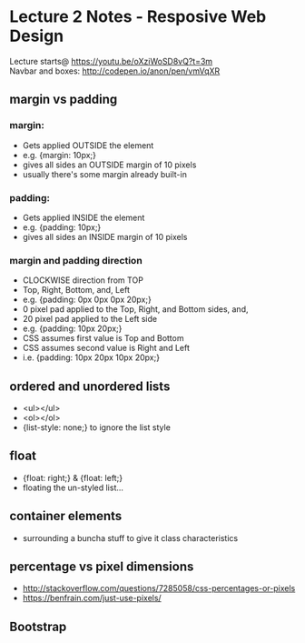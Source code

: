 # Lecture 2 Notes - Resposive Web Design  

Lecture starts@ https://youtu.be/oXziWoSD8vQ?t=3m  
Navbar and boxes: http://codepen.io/anon/pen/vmVqXR  

## margin vs padding
### margin:  
- Gets applied OUTSIDE the element
- e.g. {margin: 10px;}
- gives all sides an OUTSIDE margin of 10 pixels
- usually there's some margin already built-in

### padding:  
- Gets applied INSIDE the element
- e.g. {padding: 10px;}
- gives all sides an INSIDE margin of 10 pixels

### margin and padding direction
- CLOCKWISE direction from TOP
- Top, Right, Bottom, and, Left
- e.g. {padding: 0px 0px 0px 20px;}
- 0 pixel pad applied to the Top, Right, and Bottom sides, and,
- 20 pixel pad applied to the Left side
- e.g. {padding: 10px 20px;}
- CSS assumes first value is Top and Bottom
- CSS assumes second value is Right and Left
- i.e. {padding: 10px 20px 10px 20px;}

## ordered and unordered lists
 - \<ul>\</ul>
 - \<ol>\</ol>
 - {list-style: none;} to ignore the list style

## float
 - {float: right;} & {float: left;}  
 - floating the un-styled list...

## container elements
 - surrounding a buncha stuff to give it class characteristics

## percentage vs pixel dimensions
 - http://stackoverflow.com/questions/7285058/css-percentages-or-pixels
 - https://benfrain.com/just-use-pixels/

## Bootstrap
